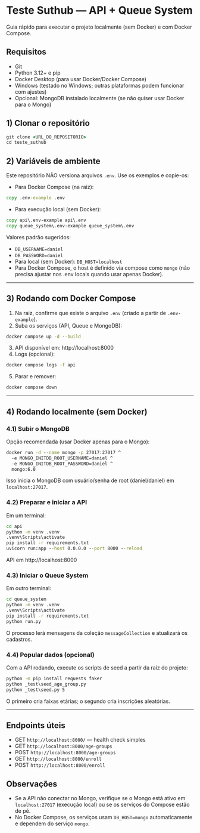 # Teste Suthub — API + Queue System

Guia rápido para executar o projeto localmente (sem Docker) e com Docker Compose.

## Requisitos
- Git
- Python 3.12+ e pip
- Docker Desktop (para usar Docker/Docker Compose)
- Windows (testado no Windows; outras plataformas podem funcionar com ajustes)
- Opcional: MongoDB instalado localmente (se não quiser usar Docker para o Mongo)

## 1) Clonar o repositório
```cmd
git clone <URL_DO_REPOSITORIO>
cd teste_suthub
```

## 2) Variáveis de ambiente
Este repositório NÃO versiona arquivos `.env`. Use os exemplos e copie-os:

- Para Docker Compose (na raiz):
```cmd
copy .env-example .env
```
- Para execução local (sem Docker):
```cmd
copy api\.env-example api\.env
copy queue_system\.env-example queue_system\.env
```

Valores padrão sugeridos:
- `DB_USERNAME=daniel`
- `DB_PASSWORD=daniel`
- Para local (sem Docker): `DB_HOST=localhost`
- Para Docker Compose, o host é definido via compose como `mongo` (não precisa ajustar nos .env locais quando usar apenas Docker).

---

## 3) Rodando com Docker Compose
1) Na raiz, confirme que existe o arquivo `.env` (criado a partir de `.env-example`).
2) Suba os serviços (API, Queue e MongoDB):
```cmd
docker compose up -d --build
```
3) API disponível em: http://localhost:8000
4) Logs (opcional):
```cmd
docker compose logs -f api
```
5) Parar e remover:
```cmd
docker compose down
```

---

## 4) Rodando localmente (sem Docker)
### 4.1) Subir o MongoDB
Opção recomendada (usar Docker apenas para o Mongo):
```cmd
docker run -d --name mongo -p 27017:27017 ^
  -e MONGO_INITDB_ROOT_USERNAME=daniel ^
  -e MONGO_INITDB_ROOT_PASSWORD=daniel ^
  mongo:6.0
```
Isso inicia o MongoDB com usuário/senha de root (daniel/daniel) em `localhost:27017`.

### 4.2) Preparar e iniciar a API
Em um terminal:
```cmd
cd api
python -m venv .venv
.venv\Scripts\activate
pip install -r requirements.txt
uvicorn run:app --host 0.0.0.0 --port 8000 --reload
```
API em http://localhost:8000

### 4.3) Iniciar o Queue System
Em outro terminal:
```cmd
cd queue_system
python -m venv .venv
.venv\Scripts\activate
pip install -r requirements.txt
python run.py
```
O processo lerá mensagens da coleção `messageCollection` e atualizará os cadastros.

### 4.4) Popular dados (opcional)
Com a API rodando, execute os scripts de seed a partir da raiz do projeto:
```cmd
python -m pip install requests faker
python _test\seed_age_group.py
python _test\seed.py 5
```
O primeiro cria faixas etárias; o segundo cria inscrições aleatórias.

---

## Endpoints úteis
- GET `http://localhost:8000/` — health check simples
- GET `http://localhost:8000/age-groups`
- POST `http://localhost:8000/age-groups`
- GET `http://localhost:8000/enroll`
- POST `http://localhost:8000/enroll`

## Observações
- Se a API não conectar no Mongo, verifique se o Mongo está ativo em `localhost:27017` (execução local) ou se os serviços do Compose estão de pé.
- No Docker Compose, os serviços usam `DB_HOST=mongo` automaticamente e dependem do serviço `mongo`.
